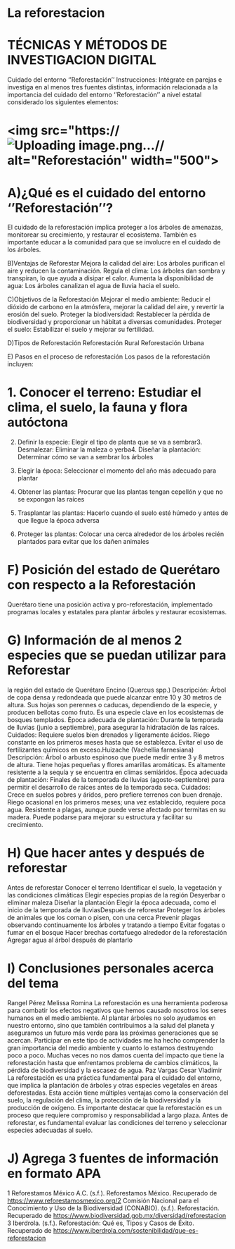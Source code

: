 # La reforestacion
# TÉCNICAS Y MÉTODOS DE INVESTIGACION DIGITAL 
Cuidado del entorno ‘’Reforestación’’
Instrucciones: Intégrate en parejas e investiga en al menos tres fuentes distintas, 
información relacionada a la importancia del cuidado del entorno 
‘’Reforestación’’ a nivel estatal considerado los siguientes elementos:
 # <img src="https://![Uploading image.png…]()// alt="Reforestación" width="500">


# A)¿Qué es el cuidado del entorno ‘’Reforestación’’?
El cuidado de la reforestación implica proteger a los árboles de amenazas, 
monitorear su crecimiento, y restaurar el ecosistema. También es importante 
educar a la comunidad para que se involucre en el cuidado de los árboles.

B)Ventajas de Reforestar
 Mejora la calidad del aire: Los árboles purifican el aire y reducen la 
contaminación.
 Regula el clima: Los árboles dan sombra y transpiran, lo que ayuda a disipar 
el calor.
 Aumenta la disponibilidad de agua: Los árboles canalizan el agua de lluvia 
hacia el suelo.

C)Objetivos de la Reforestación
Mejorar el medio ambiente: Reducir el dióxido de carbono en la atmósfera, 
mejorar la calidad del aire, y revertir la erosión del suelo.
 Proteger la biodiversidad: Restablecer la pérdida de biodiversidad y 
proporcionar un hábitat a diversas comunidades.
Proteger el suelo: Estabilizar el suelo y mejorar su fertilidad.

D)Tipos de Reforestación
 Reforestación Rural
 Reforestación Urbana 

E) Pasos en el proceso de reforestación
Los pasos de la reforestación incluyen:

# 1. Conocer el terreno: Estudiar el clima, el suelo, la fauna y flora autóctona

2. Definir la especie: Elegir el tipo de planta que se va a sembrar3. Desmalezar: Eliminar la maleza o yerba4. Diseñar la plantación: Determinar cómo se van a sembrar los árboles

5. Elegir la época: Seleccionar el momento del año más adecuado para plantar

6. Obtener las plantas: Procurar que las plantas tengan cepellón y que no se 
expongan las raíces

7. Trasplantar las plantas: Hacerlo cuando el suelo esté húmedo y antes de 
que llegue la época adversa

8. Proteger las plantas: Colocar una cerca alrededor de los árboles recién 
plantados para evitar que los dañen animales

# F) Posición del estado de Querétaro con respecto a la Reforestación
Querétaro tiene una posición activa y pro-reforestación, implementado 
programas locales y estatales para plantar árboles y restaurar 
ecosistemas.

# G) Información de al menos 2 especies que se puedan utilizar para Reforestar 
la región del estado de Querétaro
Encino (Quercus spp.)
Descripción: Árbol de copa densa y redondeada que puede 
alcanzar entre 10 y 30 metros de altura. Sus hojas son 
perennes o caducas, dependiendo de la especie, y producen 
bellotas como fruto. Es una especie clave en los ecosistemas 
de bosques templados.
Época adecuada de plantación: Durante la temporada de 
lluvias (junio a septiembre), para asegurar la hidratación de las raíces.
Cuidados:
Requiere suelos bien drenados y ligeramente ácidos.
Riego constante en los primeros meses hasta que se establezca.
Evitar el uso de fertilizantes químicos en exceso.Huizache (Vachellia farnesiana)
Descripción: Árbol o arbusto espinoso que puede medir entre 3 y 8 metros 
de altura. Tiene hojas pequeñas y flores amarillas aromáticas. Es altamente 
resistente a la sequía y se encuentra en climas semiáridos.
Época adecuada de plantación: Finales de la 
temporada de lluvias (agosto-septiembre) para 
permitir el desarrollo de raíces antes de la temporada 
seca.
Cuidados:
Crece en suelos pobres y áridos, pero prefiere terrenos 
con buen drenaje.
Riego ocasional en los primeros meses; una vez establecido, requiere poca 
agua.
Resistente a plagas, aunque puede verse afectado por termitas en su 
madera.
Puede podarse para mejorar su estructura y facilitar su crecimiento.

# H) Que hacer antes y después de reforestar 
Antes de reforestar 
 Conocer el terreno
Identificar el suelo, la vegetación y las condiciones climáticas
Elegir especies propias de la región
Desyerbar o eliminar maleza
Diseñar la plantación
Elegir la época adecuada, como el inicio de la temporada de lluviasDespués de reforestar 
Proteger los árboles de animales que los coman o pisen, con una cerca
Prevenir plagas observando continuamente los árboles y tratando a 
tiempo
Evitar fogatas o fumar en el bosque
Hacer brechas cortafuego alrededor de la reforestación
Agregar agua al árbol después de plantarlo

# I) Conclusiones personales acerca del tema 
Rangel Pérez Melissa Romina
La reforestación es una herramienta poderosa para combatir los efectos 
negativos que hemos causado nosotros los seres humanos en el medio 
ambiente. Al plantar árboles no solo ayudamos en nuestro entorno, sino que 
también contribuimos a la salud del planeta y aseguramos un futuro más
verde para las próximas generaciones que se acercan.
Participar en este tipo de actividades me ha hecho comprender la gran 
importancia del medio ambiente y cuanto lo estamos destruyendo poco a 
poco. Muchas veces no nos damos cuenta del impacto que tiene la 
reforestación hasta que enfrentamos problema de cambios climáticos, la 
pérdida de biodiversidad y la escasez de agua.
Paz Vargas Cesar Vladimir 
La reforestación es una práctica fundamental para el cuidado del entorno, 
que implica la plantación de árboles y otras especies vegetales en áreas
deforestadas. Esta acción tiene múltiples ventajas como la conservación del 
suelo, la regulación del clima, la protección de la biodiversidad y la 
producción de oxígeno. Es importante destacar que la reforestación es un 
proceso que requiere compromiso y responsabilidad a largo plaza. Antes de 
reforestar, es fundamental evaluar las condiciones del terreno y seleccionar 
especies adecuadas al suelo. 

# J) Agrega 3 fuentes de información en formato APA
1 Reforestamos México A.C. (s.f.). Reforestamos México. Recuperado de 
https://www.reforestamosmexico.org/2 Comisión Nacional para el Conocimiento y Uso de la Biodiversidad (CONABIO). 
(s.f.). Reforestación. Recuperado de 
https://www.biodiversidad.gob.mx/diversidad/reforestacion
3 Iberdrola. (s.f.). Reforestación: Qué es, Tipos y Casos de Éxito. Recuperado de 
https://www.iberdrola.com/sostenibilidad/que-es-reforestacion
